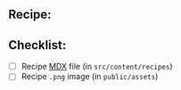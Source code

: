 ## Recipe: <!-- Your recipe's title -->

## Checklist:

- [ ] Recipe [MDX](https://mdxjs.com/) file (in `src/content/recipes`)
- [ ] Recipe `.png` image (in `public/assets`)
